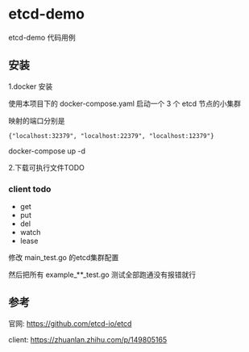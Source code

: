 # etcd-demo

etcd-demo 代码用例

## 安装

1.docker 安装

使用本项目下的 docker-compose.yaml 启动一个 3 个 etcd 节点的小集群

映射的端口分别是

```
{"localhost:32379", "localhost:22379", "localhost:12379"}
```



 docker-compose up -d

2.下载可执行文件TODO





### client todo

* get
* put
* del
* watch
* lease



修改 main_test.go  的etcd集群配置

然后把所有 example_**_test.go 测试全部跑通没有报错就行



## 参考

官网: https://github.com/etcd-io/etcd


client: https://zhuanlan.zhihu.com/p/149805165
